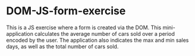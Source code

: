 # DOM-JS-form-exercise
This is a JS exercise where a form is created via the DOM. This mini-application calculates the average number of cars sold over a period encoded by the user. The application also indicates the max and min sales days, as well as the total number of cars sold.
